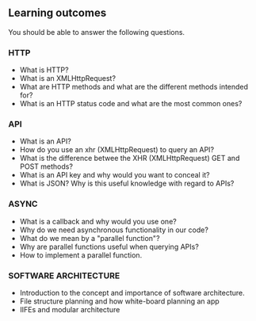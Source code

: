 ## Learning outcomes

You should be able to answer the following questions.

### HTTP
- What is HTTP?
- What is an XMLHttpRequest?
- What are HTTP methods and what are the different methods intended for?
- What is an HTTP status code and what are the most common ones?

### API
- What is an API?
- How do you use an xhr (XMLHttpRequest) to query an API?
- What is the difference betwee the XHR (XMLHttpRequest) GET and POST methods?
- What is an API key and why would you want to conceal it?
- What is JSON? Why is this useful knowledge with regard to APIs?

### ASYNC
- What is a callback and why would you use one?
- Why do we need asynchronous functionality in our code?
- What do we mean by a "parallel function"?
- Why are parallel functions useful when querying APIs?
- How to implement a parallel function.

### SOFTWARE ARCHITECTURE
- Introduction to the concept and importance of software architecture.
- File structure planning and how white-board planning an app
- IIFEs and modular architecture
